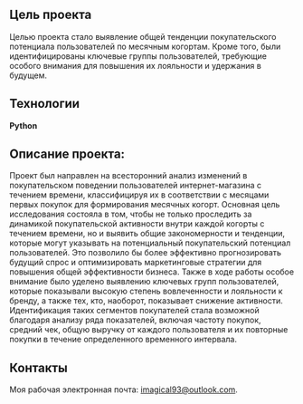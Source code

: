 ## Цель проекта
Целью проекта стало выявление общей тенденции покупательского потенциала пользователей по месячным когортам. Кроме того, были идентифицированы ключевые группы пользователей, требующие особого внимания для повышения их лояльности и удержания в будущем.

## Технологии
**Python**

## Описание проекта:
Проект был направлен на всесторонний анализ изменений в покупательском поведении пользователей интернет-магазина с течением времени, классифицируя их в соответствии с месяцами первых покупок для формирования месячных когорт. Основная цель исследования состояла в том, чтобы не только проследить за динамикой покупательской активности внутри каждой когорты с течением времени, но и выявить общие закономерности и тенденции, которые могут указывать на потенциальный покупательский потенциал пользователей. Это позволило бы более эффективно прогнозировать будущий спрос и оптимизировать маркетинговые стратегии для повышения общей эффективности бизнеса. Также в ходе работы особое внимание было уделено выявлению ключевых групп пользователей, которые показывали высокую степень вовлеченности и лояльности к бренду, а также тех, кто, наоборот, показывает снижение активности. Идентификация таких сегментов покупателей стала возможной благодаря анализу ряда показателей, включая частоту покупок, средний чек, общую выручку от каждого пользователя и их повторные покупки в течение определенного временного интервала.

## Контакты
Моя рабочая электронная почта: imagical93@outlook.com.

